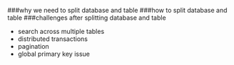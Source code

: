 ###why we need to split database and table
###how to split database and table
###challenges after splitting database and table
- search across multiple tables
- distributed transactions
- pagination
- global primary key issue
